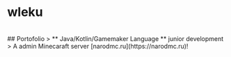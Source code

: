 # wleku
<br>
## Portofolio
> ** Java/Kotlin/Gamemaker Language ** junior development
> A admin Minecaraft server [narodmc.ru](https://narodmc.ru)!
